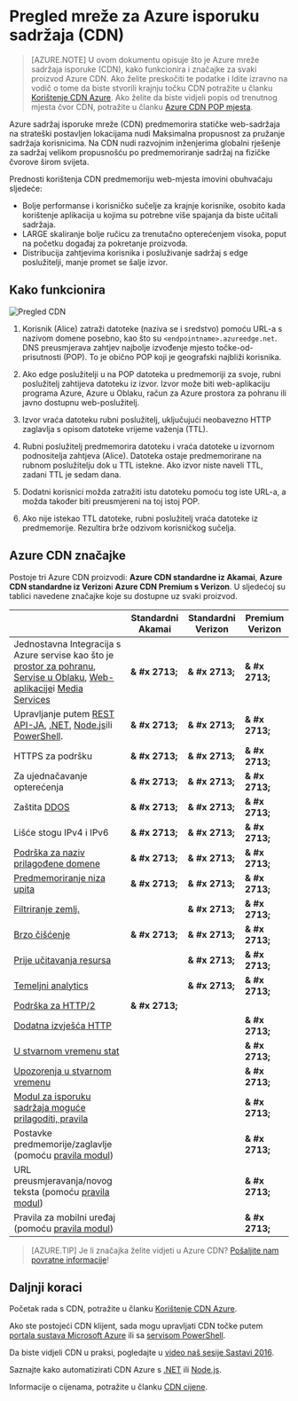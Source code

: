 <properties
    pageTitle="Pregled Azure CDN | Microsoft Azure"
    description="Saznajte što je Azure sadržaj isporuke mreže (CDN) i kako je koristiti za isporuku sadržaja velikom propusnošću po predmemoriranje blob-ova i statični sadržaj."
    services="cdn"
    documentationCenter=""
    authors="camsoper"
    manager="erikre"
    editor=""/>

<tags
    ms.service="cdn"
    ms.workload="tbd"
    ms.tgt_pltfrm="na"
    ms.devlang="na"
    ms.topic="hero-article"
    ms.date="09/30/2016"
    ms.author="casoper"/>

# <a name="overview-of-the-azure-content-delivery-network-cdn"></a>Pregled mreže za Azure isporuku sadržaja (CDN)

> [AZURE.NOTE] U ovom dokumentu opisuje što je Azure mreže sadržaja isporuke (CDN), kako funkcionira i značajke za svaki proizvod Azure CDN.  Ako želite preskočiti te podatke i Idite izravno na vodič o tome da biste stvorili krajnju točku CDN potražite u članku [Korištenje CDN Azure](cdn-create-new-endpoint.md).  Ako želite da biste vidjeli popis od trenutnog mjesta čvor CDN, potražite u članku [Azure CDN POP mjesta](cdn-pop-locations.md).

Azure sadržaj isporuke mreže (CDN) predmemorira statičke web-sadržaja na strateški postavljen lokacijama nudi Maksimalna propusnost za pružanje sadržaja korisnicima.  Na CDN nudi razvojnim inženjerima globalni rješenje za sadržaj velikom propusnošću po predmemoriranje sadržaj na fizičke čvorove širom svijeta. 

Prednosti korištenja CDN predmemoriju web-mjesta imovini obuhvaćaju sljedeće:

- Bolje performanse i korisničko sučelje za krajnje korisnike, osobito kada korištenje aplikacija u kojima su potrebne više spajanja da biste učitali sadržaja.
- LARGE skaliranje bolje ručicu za trenutačno opterećenjem visoka, poput na početku događaj za pokretanje proizvoda.
- Distribucija zahtjevima korisnika i posluživanje sadržaj s edge poslužitelji, manje promet se šalje izvor.


## <a name="how-it-works"></a>Kako funkcionira

![Pregled CDN](./media/cdn-overview/cdn-overview.png)

1. Korisnik (Alice) zatraži datoteke (naziva se i sredstvo) pomoću URL-a s nazivom domene posebno, kao što su `<endpointname>.azureedge.net`.  DNS preusmjerava zahtjev najbolje izvođenje mjesto točke-od-prisutnosti (POP).  To je obično POP koji je geografski najbliži korisnika.

2. Ako edge poslužitelji u na POP datoteka u predmemoriji za svoje, rubni poslužitelj zahtijeva datoteku iz izvor.  Izvor može biti web-aplikaciju programa Azure, Azure u Oblaku, račun za Azure prostora za pohranu ili javno dostupnu web-poslužitelj.

3. Izvor vraća datoteku rubni poslužitelj, uključujući neobavezno HTTP zaglavlja s opisom datoteke vrijeme važenja (TTL).

4. Rubni poslužitelj predmemorira datoteku i vraća datoteke u izvornom podnositelja zahtjeva (Alice).  Datoteka ostaje predmemorirane na rubnom poslužitelju dok u TTL istekne.  Ako izvor niste naveli TTL, zadani TTL je sedam dana.

5. Dodatni korisnici možda zatražiti istu datoteku pomoću tog iste URL-a, a možda također biti preusmjereni na toj istoj POP.

6. Ako nije istekao TTL datoteke, rubni poslužitelj vraća datoteke iz predmemorije.  Rezultira brže odzivom korisničkog sučelja.


## <a name="azure-cdn-features"></a>Azure CDN značajke

Postoje tri Azure CDN proizvodi: **Azure CDN standardne iz Akamai**, **Azure CDN standardne iz Verizon**i **Azure CDN Premium s Verizon**.  U sljedećoj su tablici navedene značajke koje su dostupne uz svaki proizvod.

|       | Standardni Akamai | Standardni Verizon | Premium Verizon |
|-------|-----------------|------------------|-----------------|
| Jednostavna Integracija s Azure servise kao što je [prostor za pohranu](cdn-create-a-storage-account-with-cdn.md), [Servise u Oblaku](cdn-cloud-service-with-cdn.md), [Web-aplikacije](../app-service-web/cdn-websites-with-cdn.md)i [Media Services](../media-services/media-services-portal-manage-streaming-endpoints.md) | **& #x 2713;** | **& #x 2713;** | **& #x 2713;**|
| Upravljanje putem [REST API-JA](https://msdn.microsoft.com/library/mt634456.aspx), [.NET](./cdn-app-dev-net.md), [Node.js](./cdn-app-dev-node.md)ili [PowerShell](./cdn-manage-powershell.md). | **& #x 2713;** | **& #x 2713;** | **& #x 2713;** |
| HTTPS za podršku | **& #x 2713;** | **& #x 2713;** | **& #x 2713;** |
| Za ujednačavanje opterećenja | **& #x 2713;** | **& #x 2713;** | **& #x 2713;** |
| Zaštita [DDOS](https://www.us-cert.gov/ncas/tips/ST04-015) | **& #x 2713;** | **& #x 2713;** | **& #x 2713;** |
| Lišće stogu IPv4 i IPv6 | **& #x 2713;** | **& #x 2713;** | **& #x 2713;** |
| [Podrška za naziv prilagođene domene](cdn-map-content-to-custom-domain.md) | **& #x 2713;** | **& #x 2713;** | **& #x 2713;** |
| [Predmemoriranje niza upita](cdn-query-string.md) | **& #x 2713;** | **& #x 2713;** | **& #x 2713;** |
| [Filtriranje zemlj.](cdn-restrict-access-by-country.md) |  | **& #x 2713;** | **& #x 2713;** |
| [Brzo čišćenje](cdn-purge-endpoint.md) | **& #x 2713;** | **& #x 2713;** | **& #x 2713;** |
| [Prije učitavanja resursa](cdn-preload-endpoint.md) |  | **& #x 2713;** | **& #x 2713;** |
| [Temeljni analytics](cdn-analyze-usage-patterns.md) |  | **& #x 2713;** | **& #x 2713;** |
| [Podrška za HTTP/2](https://msdn.microsoft.com/library/mt762901.aspx) | **& #x 2713;**  |  |  |
| [Dodatna izvješća HTTP](cdn-advanced-http-reports.md) | | | **& #x 2713;** |
| [U stvarnom vremenu stat](cdn-real-time-stats.md) | | | **& #x 2713;** |
| [Upozorenja u stvarnom vremenu](cdn-real-time-alerts.md) | | | **& #x 2713;** |
| [Modul za isporuku sadržaja moguće prilagoditi, pravila](cdn-rules-engine.md) | | | **& #x 2713;** |
| Postavke predmemorije/zaglavlje (pomoću [pravila modul](cdn-rules-engine.md))  | | | **& #x 2713;** |
| URL preusmjeravanja/novog teksta (pomoću [pravila modul](cdn-rules-engine.md)) | | | **& #x 2713;** |
| Pravila za mobilni uređaj (pomoću [pravila modul](cdn-rules-engine.md))  | | | **& #x 2713;** |

>[AZURE.TIP] Je li značajka želite vidjeti u Azure CDN?  [Pošaljite nam povratne informacije](https://feedback.azure.com/forums/169397-cdn)! 

## <a name="next-steps"></a>Daljnji koraci

Početak rada s CDN, potražite u članku [Korištenje CDN Azure](./cdn-create-new-endpoint.md).

Ako ste postojeći CDN klijent, sada mogu upravljati CDN točke putem [portala sustava Microsoft Azure](https://portal.azure.com) ili sa [servisom PowerShell](cdn-manage-powershell.md).

Da biste vidjeli CDN u praksi, pogledajte u [video naš sesije Sastavi 2016](https://azure.microsoft.com/documentation/videos/build-2016-leveraging-the-new-azure-cdn-apis-to-build-wicked-fast-applications/).

Saznajte kako automatizirati CDN Azure s [.NET](./cdn-app-dev-net.md) ili [Node.js](./cdn-app-dev-node.md).

Informacije o cijenama, potražite u članku [CDN cijene](https://azure.microsoft.com/pricing/details/cdn/).
